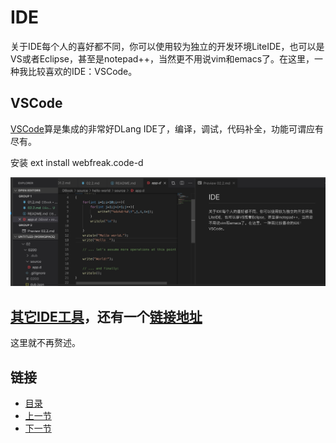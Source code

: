# IDE
关于IDE每个人的喜好都不同，你可以使用较为独立的开发环境LiteIDE，也可以是VS或者Eclipse，甚至是notepad++，当然更不用说vim和emacs了。在这里，一种我比较喜欢的IDE：VSCode。


## VSCode
[VSCode](https://code.visualstudio.com/)算是集成的非常好DLang IDE了，编译，调试，代码补全，功能可谓应有尽有。

安装 ext install webfreak.code-d

![VSCode](./0202.jpg)


## [其它IDE工具](https://wiki.dlang.org/IDEs)，还有一个[链接地址](https://tour.dlang.org/tour/en/welcome/install-d-locally)

这里就不再赘述。


## 链接
- [目录](../README.md)
- [上一节](./02.1.md)
- [下一节](./02.3.md)